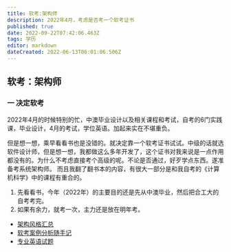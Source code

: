 ```yaml
---
title: 软考:架构师
description: 2022年4月，考虑是否考一个软考证书
published: true
date: 2022-09-22T07:42:06.463Z
tags: 学历
editor: markdown
dateCreated: 2022-06-13T06:01:06.506Z
---
```


## 软考：架构师

### 一 决定软考
   2022年4月的时候特别的忙，中澳毕业设计以及相关课程和考试，自考的6门实践课，毕业设计，4月的考试，学位英语。加起来实在不堪重负。
  
  但是想一想，乘早看看书也是没错的。就决定靠一个软考证书试试。中级的话就选软件设计师，但是想一想，我都做这么多年开发了，这个证书对我来说是一点作用都没有的。为什么不考虑直接考个高级的呢。不论是否通过，好歹学点东西。遂准备考系统架构师。
   而且我翻了翻书本的内容，有很大一部分是和我自考的《计算机科学》中的课程有重合的。
   
1.  先看看书，今年（2022年）的主要目的还是先从中澳毕业，然后把合工大的自考考完。
2. 如果有余力，就考一次，主力还是放在明年考。
  

- [架构风格汇总](/education/software-exam/architecture-style-summary)
- [软考案例分析随手记](/education/software-exam/case-analysis-notes)
- [专业英语试题](/education/software-exam/eglish)
